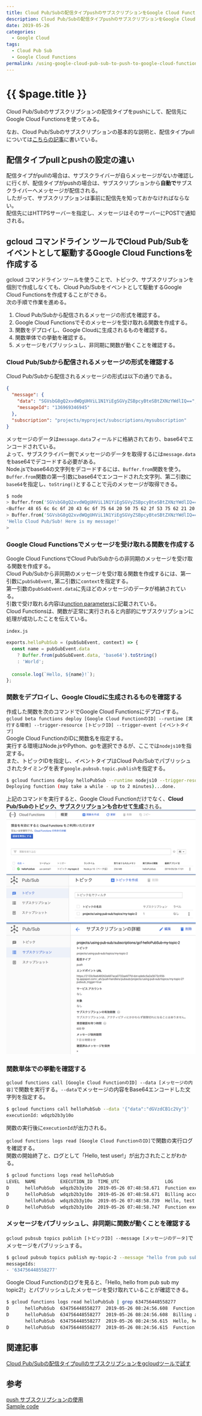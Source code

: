```yaml
---
title: Cloud Pub/Subの配信タイプpushのサブスクリプションをGoogle Cloud Functionsに配信する
description: Cloud Pub/Subの配信タイプpushのサブスクリプションをGoogle Cloud Functionsに配信する
date: 2019-05-26
categories:
  - Google Cloud
tags:
  - Cloud Pub Sub
  - Google Cloud Functions
permalink: /using-google-cloud-pub-sub-to-push-to-google-cloud-functions
---
```


# {{ $page.title }}

<PostMeta/>

Cloud Pub/Subのサブスクリプションの配信タイプをpushにして、配信先にGoogle Cloud Functionsを使ってみる。

なお、Cloud Pub/Subのサブスクリプションの基本的な説明と、配信タイプpullについては[こちらの記事](/using-google-cloud-pub-sub-pull-with-gcloud-tool)に書いている。

## 配信タイプpullとpushの設定の違い
配信タイプがpullの場合は、サブスクライバーが自らメッセージがないか確認しに行くが、配信タイプがpushの場合は、サブスクリプションから**自動で**サブスクライバーへメッセージが配信される。  
したがって、サブスクリプションは事前に配信先を知っておかなければならない。  
配信先にはHTTPSサーバーを指定し、メッセージはそのサーバーにPOSTで通知される。  

## gcloud コマンドライン ツールでCloud Pub/Subをイベントとして駆動するGoogle Cloud Functionsを作成する
gcloud コマンドライン ツールを使うことで、トピック、サブスクリプションを個別で作成しなくても、Cloud Pub/Subをイベントとして駆動するGoogle Cloud Functionsを作成することができる。  
次の手順で作業を進める。  
  
1. Cloud Pub/Subから配信されるメッセージの形式を確認する。
2. Google Cloud Functionsでそのメッセージを受け取れる関数を作成する。
3. 関数をデプロイし、Google Cloudに生成されるものを確認する。
4. 関数単体での挙動を確認する。  
5. メッセージをパブリッシュし、非同期に関数が動くことを確認する。

### Cloud Pub/Subから配信されるメッセージの形式を確認する
Cloud Pub/Subから配信されるメッセージの形式は以下の通りである。  

``` JSON
{
  "message": {
    "data": "SGVsbG8gQ2xvdWQgUHViL1N1YiEgSGVyZSBpcyBteSBtZXNzYWdlIQ==",
    "messageId": "136969346945"
  },
  "subscription": "projects/myproject/subscriptions/mysubscription"
}
```

メッセージのデータは`message.data`フィールドに格納されており、base64でエンコードされている。  
よって、サブスクライバー側でメッセージのデータを取得するには`message.data`をbase64でデコードする必要がある。  
Node.jsでbase64の文字列をデコードするには、`Buffer.from`関数を使う。  
`Buffer.from`関数の第一引数にbase64でエンコードされた文字列、第二引数に`base64`を指定し、`toString()`とすることで元のメッセージが取得できる。  

``` sh
$ node
> Buffer.from('SGVsbG8gQ2xvdWQgUHViL1N1YiEgSGVyZSBpcyBteSBtZXNzYWdlIQ==', 'base64')
<Buffer 48 65 6c 6c 6f 20 43 6c 6f 75 64 20 50 75 62 2f 53 75 62 21 20 48 65 72 65 20 69 73 20 6d 79 20 6d 65 73 73 61 67 65 21>
> Buffer.from('SGVsbG8gQ2xvdWQgUHViL1N1YiEgSGVyZSBpcyBteSBtZXNzYWdlIQ==', 'base64').toString()
'Hello Cloud Pub/Sub! Here is my message!'
>
```

### Google Cloud Functionsでメッセージを受け取れる関数を作成する
Google Cloud FunctionsでCloud Pub/Subからの非同期のメッセージを受け取る関数を作成する。  
Cloud Pub/Subから非同期のメッセージを受け取る関数を作成するには、第一引数に`pubSubEvent`, 第二引数に`context`を指定する。  
第一引数の`pubSubEvent.data`に先ほどのメッセージのデータが格納されている。  
引数で受け取れる内容は[unction parameters](https://cloud.google.com/functions/docs/writing/background#function_parameters)に記載されている。  
Cloud Functionsは、関数が正常に実行されると内部的にサブスクリプションに処理が成功したことを伝えている。  

`index.js`
``` js
exports.helloPubSub = (pubSubEvent, context) => {
  const name = pubSubEvent.data
    ? Buffer.from(pubSubEvent.data, 'base64').toString()
    : 'World';

  console.log(`Hello, ${name}!`);
};
```

### 関数をデプロイし、Google Cloudに生成されるものを確認する
作成した関数を次のコマンドでGoogle Cloud Functionsにデプロイする。  
`gcloud beta functions deploy [Google Cloud FunctionのID] --runtime [実行する環境] --trigger-resource [トピックID] --trigger-event [イベントタイプ]`  
Google Cloud FunctionのIDに関数名を指定する。  
実行する環境はNode.jsやPython、goを選択できるが、ここでは`nodejs10`を指定する。  
また、トピックIDを指定し、イベントタイプはCloud Pub/Subでパブリッシュされたタイミングを表す`google.pubsub.topic.publish`を指定する。  

``` sh
$ gcloud functions deploy helloPubSub --runtime nodejs10 --trigger-resource my-topic-2 --trigger-event google.pubsub.topic.publish
Deploying function (may take a while - up to 2 minutes)...done.
```

上記のコマンドを実行すると、Google Cloud Functionだけでなく、**Cloud Pub/Subのトピック、サブスクリプションも合わせて生成**される。
![生成されたfunction](./function.png)
![生成されたtopic](./topic.png)
![生成されたsubscription](./subscription.png)

### 関数単体での挙動を確認する
`gcloud functions call [Google Cloud FunctionのID] --data [メッセージの内容]`で関数を実行する。`--data`でメッセージの内容をBase64エンコードした文字列を指定する。  

``` sh
$ gcloud functions call helloPubSub --data '{"data":"dGVzdCB1c2Vy"}'
executionId: wdqzb2b3y10o
```
関数の実行後に`executionId`が出力される。

`gcloud functions logs read [Google Cloud FunctionのID]`で関数の実行ログを確認する。  
関数の開始終了と、ログとして「Hello, test user!」が出力されたことがわかる。  

``` sh
$ gcloud functions logs read helloPubSub
LEVEL  NAME         EXECUTION_ID  TIME_UTC                 LOG
D      helloPubSub  wdqzb2b3y10o  2019-05-26 07:48:58.671  Function execution started
D      helloPubSub  wdqzb2b3y10o  2019-05-26 07:48:58.671  Billing account not configured. External network is not accessible and quotas are severely limited. Configure billing account to remove these restrictions
       helloPubSub  wdqzb2b3y10o  2019-05-26 07:48:58.739  Hello, test user!
D      helloPubSub  wdqzb2b3y10o  2019-05-26 07:48:58.747  Function execution took 77 ms, finished with status: 'ok'
```

### メッセージをパブリッシュし、非同期に関数が動くことを確認する
`gcloud pubsub topics publish [トピックID] --message [メッセージのデータ]`でメッセージをパブリッシュする。  

``` sh
$ gcloud pubsub topics publish my-topic-2 --message "hello from pub sub my topic2"
messageIds:
- '634756448558277'
```

Google Cloud Functionのログを見ると、「Hello, hello from pub sub my topic2!」とパブリッシュしたメッセージを受け取れていることが確認できる。  
``` sh
$ gcloud functions logs read helloPubSub | grep 634756448558277
D      helloPubSub  634756448558277  2019-05-26 08:24:56.608  Function execution started
D      helloPubSub  634756448558277  2019-05-26 08:24:56.608  Billing account not configured. External network is not accessible and quotas are severely limited. Configure billing account to remove these restrictions
       helloPubSub  634756448558277  2019-05-26 08:24:56.615  Hello, hello from pub sub my topic2!
D      helloPubSub  634756448558277  2019-05-26 08:24:56.615  Function execution took 8 ms, finished with status: 'ok'
```

## 関連記事
[Cloud Pub/Subの配信タイプpullのサブスクリプションをgcloudツールで試す](/using-google-cloud-pub-sub-pull-with-gcloud-tool)

## 参考  
[push サブスクリプションの使用](https://cloud.google.com/pubsub/docs/push?hl=ja)  
[Sample code](https://cloud.google.com/functions/docs/calling/pubsub)  
